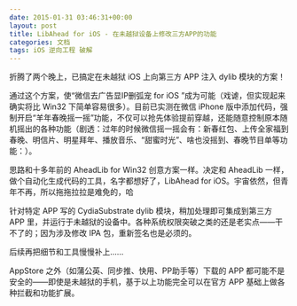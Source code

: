 ```yaml
---
date: 2015-01-31 03:46:31+00:00
layout: post
title: LibAhead for iOS - 在未越狱设备上修改三方APP的功能
categories: 文档
tags: iOS 逆向工程 破解
---
```


折腾了两个晚上，已搞定在未越狱 iOS 上向第三方 APP 注入 dylib 模块的方案！

通过这个方案，使“微信去广告显IP删弧宠 for iOS ”成为可能（戏谑，但实现起来确实将比 Win32 下简单容易很多）。目前已实测在微信 iPhone 版中添加代码，强制开启“羊年春晚摇一摇”功能，不仅可以抢先体验提前穿越，还能随意控制原本随机摇出的各种功能（剧透：过年的时候微信摇一摇会有：新春红包、上传全家福到春晚、明信片、明星拜年、播放音乐、“甜蜜时光”、啥也没摇到、春晚节目单等功能：）。

思路和十多年前的 AheadLib for Win32 创意方案一样。决定和 AheadLib 一样，做个自动化生成代码的工具，名字都想好了，LibAhead for iOS。宇宙依然，但青年不再，所以拖拖拉拉是难免的，哈

针对特定 APP 写的 CydiaSubstrate dylib 模块，稍加处理即可集成到第三方 APP 里，并运行于未越狱的设备中。各种系统权限突破之类的还是老实点——干不了的；因为涉及修改 IPA 包，重新签名也是必须的。

后续再把细节和工具慢慢补上……

AppStore 之外（如蒲公英、同步推、快用、PP助手等）下载的 APP 都可能不是安全的——即使是未越狱的手机，基于以上功能完全可以在官方 APP 基础上做各种拦截和功能扩展。
